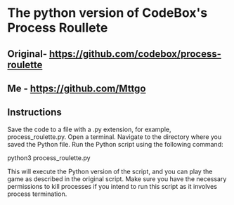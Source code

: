 # The python version of CodeBox's Process Roullete
## Original- https://github.com/codebox/process-roulette
## Me - https://github.com/Mttgo


## Instructions
Save the code to a file with a .py extension, for example, process_roulette.py.
Open a terminal.
Navigate to the directory where you saved the Python file.
Run the Python script using the following command:

python3 process_roulette.py

This will execute the Python version of the script,
and you can play the game as described in the original script.
Make sure you have the necessary permissions to kill processes if you intend to run this script as it involves process termination.




